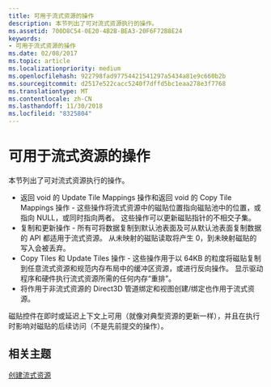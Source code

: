 ```yaml
---
title: 可用于流式资源的操作
description: 本节列出了可对流式资源执行的操作。
ms.assetid: 700D8C54-0E20-4B2B-BEA3-20F6F72B8E24
keywords:
- 可用于流式资源的操作
ms.date: 02/08/2017
ms.topic: article
ms.localizationpriority: medium
ms.openlocfilehash: 922798fad97754421541297a5434a81e9c660b2b
ms.sourcegitcommit: d2517e522cacc5240f7dffd5bc1eaa278e3f7768
ms.translationtype: MT
ms.contentlocale: zh-CN
ms.lasthandoff: 11/30/2018
ms.locfileid: "8325804"
---
```

# <a name="operations-available-on-streaming-resources"></a>可用于流式资源的操作


本节列出了可对流式资源执行的操作。

-   返回 void 的 Update Tile Mappings 操作和返回 void 的 Copy Tile Mappings 操作 - 这些操作将流式资源中的磁贴位置指向磁贴池中的位置，或指向 NULL，或同时指向两者。 这些操作可以更新磁贴指针的不相交子集。
-   复制和更新操作 - 所有可将数据复制到默认池表面及可从默认池表面复制数据的 API 都适用于流式资源。 从未映射的磁贴读取将产生 0，到未映射磁贴的写入会被丢弃。
-   Copy Tiles 和 Update Tiles 操作 - 这些操作用于以 64KB 的粒度将磁贴复制到任意流式资源和规范内存布局中的缓冲区资源，或进行反向操作。 显示驱动程序和硬件执行流式资源所需的任何内存“重排”。
-   将作用于非流式资源的 Direct3D 管道绑定和视图创建/绑定也作用于流式资源。

磁贴控件在即时或延迟上下文上可用（就像对典型资源的更新一样），并且在执行时影响对磁贴的后续访问（不是先前提交的操作）。

## <a name="span-idrelated-topicsspanrelated-topics"></a><span id="related-topics"></span>相关主题


[创建流式资源](creating-streaming-resources.md)

 

 




